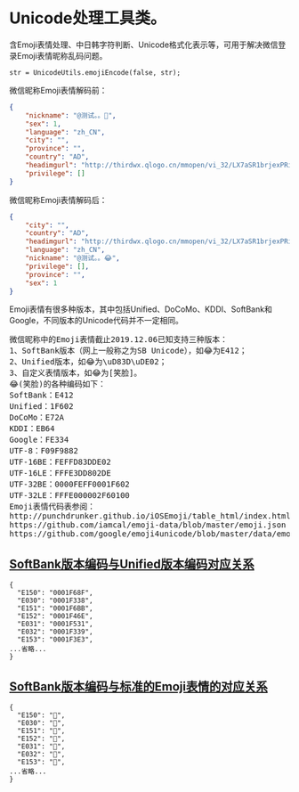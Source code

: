 # Unicode处理工具类。

含Emoji表情处理、中日韩字符判断、Unicode格式化表示等，可用于解决微信登录Emoji表情昵称乱码问题。

```text
str = UnicodeUtils.emojiEncode(false, str);
```
微信昵称Emoji表情解码前：
```json
{
    "nickname": "@测试。。",
    "sex": 1,
    "language": "zh_CN",
    "city": "",
    "province": "",
    "country": "AD",
    "headimgurl": "http://thirdwx.qlogo.cn/mmopen/vi_32/LX7aSR1brjexPRicvmib0jumlFsDt1gLuGS43rzmialiaqfGJyxIaHgVr0xIFQbfGiaChZGZmvu8ZA5fjmciciaoFnMbg/132",
    "privilege": []
}
```
微信昵称Emoji表情解码后：
```json
{
    "city": "",
    "country": "AD",
    "headimgurl": "http://thirdwx.qlogo.cn/mmopen/vi_32/LX7aSR1brjexPRicvmib0jumlFsDt1gLuGS43rzmialiaqfGJyxIaHgVr0xIFQbfGiaChZGZmvu8ZA5fjmciciaoFnMbg/132",
    "language": "zh_CN",
    "nickname": "@测试。。😂",
    "privilege": [],
    "province": "",
    "sex": 1
}
```

Emoji表情有很多种版本，其中包括Unified、DoCoMo、KDDI、SoftBank和Google，不同版本的Unicode代码并不一定相同。
<pre>
微信昵称中的Emoji表情截止2019.12.06已知支持三种版本：
1、SoftBank版本（网上一般称之为SB Unicode），如😂为E412；
2、Unified版本，如😂为\uD83D\uDE02；
3、自定义表情版本，如😂为[笑脸]。
😂(笑脸)的各种编码如下：
SoftBank：E412
Unified：1F602
DoCoMo：E72A
KDDI：EB64
Google：FE334
UTF-8：F09F9882
UTF-16BE：FEFFD83DDE02
UTF-16LE：FFFE3DD802DE
UTF-32BE：0000FEFF0001F602
UTF-32LE：FFFE000002F60100
Emoji表情代码表参阅：
http://punchdrunker.github.io/iOSEmoji/table_html/index.html
https://github.com/iamcal/emoji-data/blob/master/emoji.json
https://github.com/google/emoji4unicode/blob/master/data/emoji4unicode.xml
</pre>

## [SoftBank版本编码与Unified版本编码对应关系](/softbank_unified.json)
```text
{
  "E150": "0001F68F",
  "E030": "0001F338",
  "E151": "0001F6BB",
  "E152": "0001F46E",
  "E031": "0001F531",
  "E032": "0001F339",
  "E153": "0001F3E3",
...省略...
}
```
## [SoftBank版本编码与标准的Emoji表情的对应关系](/softbank_decode.json)
```text
{
  "E150": "🚏",
  "E030": "🌸",
  "E151": "🚻",
  "E152": "👮",
  "E031": "🔱",
  "E032": "🌹",
  "E153": "🏣",
...省略...
}
```